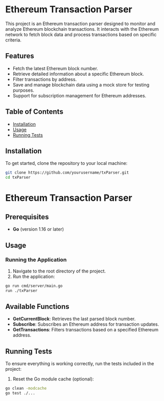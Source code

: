 # Ethereum Transaction Parser

This project is an Ethereum transaction parser designed to monitor and analyze Ethereum blockchain transactions. It interacts with the Ethereum network to fetch block data and process transactions based on specific criteria.

## Features

- Fetch the latest Ethereum block number.
- Retrieve detailed information about a specific Ethereum block.
- Filter transactions by address.
- Save and manage blockchain data using a mock store for testing purposes.
- Support for subscription management for Ethereum addresses.

## Table of Contents

- [Installation](#installation)
- [Usage](#usage)
- [Running Tests](#running-tests)

## Installation

To get started, clone the repository to your local machine:

```bash
git clone https://github.com/yourusername/txParser.git
cd txParser
```
# Ethereum Transaction Parser

## Prerequisites

- **Go** (version 1.16 or later)

## Usage

### Running the Application

1. Navigate to the root directory of the project.
2. Run the application:

 ```bash
go run cmd/server/main.go
run ./txParser
  ```

## Available Functions

- **GetCurrentBlock**: Retrieves the last parsed block number.
- **Subscribe**: Subscribes an Ethereum address for transaction updates.
- **GetTransactions**: Filters transactions based on a specified Ethereum address.



## Running Tests

To ensure everything is working correctly, run the tests included in the project:

1. Reset the Go module cache (optional):

 ```bash
go clean -modcache
go test ./...
  ```
